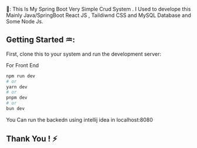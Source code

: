 🔄:
This Is My Spring Boot Very Simple Crud System . I Used to develope this Mainly Java/SpringBoot React JS ,  Taildiwnd CSS and MySQL Database and Some Node Js.
## Getting Started ♒:

First, clone this to your system and run the development server:

For Front End 

```bash
npm run dev
# or
yarn dev
# or
pnpm dev
# or
bun dev
```

You Can run the backedn using intellij idea in localhost:8080


## Thank You ! :zap:
